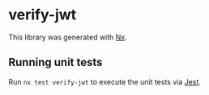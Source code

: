 # verify-jwt

This library was generated with [Nx](https://nx.dev).

## Running unit tests

Run `nx test verify-jwt` to execute the unit tests via [Jest](https://jestjs.io).
